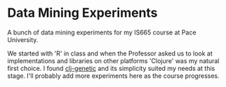 # Data Mining Experiments

A bunch of data mining experiments for my IS665 course at Pace University.

We started with 'R' in class and when the Professor asked us to look at implementations and libraries on other platforms
'Clojure' was my natural first choice. I found [clj-genetic](https://github.com/beloglazov/clj-genetic) and its
simplicity suited my needs at this stage. I'll probably add more experiments here as the course progresses.
